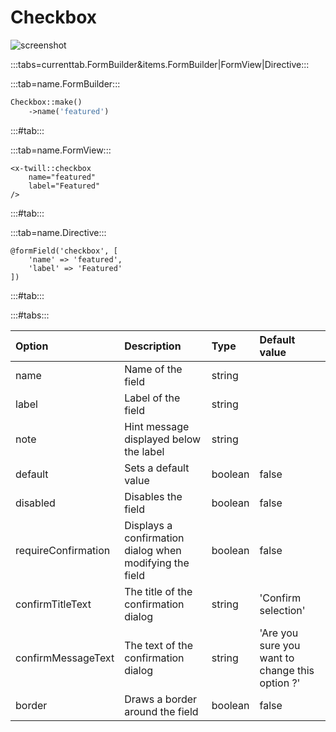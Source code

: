 # Checkbox

![screenshot](/assets/checkbox.png)

:::tabs=currenttab.FormBuilder&items.FormBuilder|FormView|Directive:::

:::tab=name.FormBuilder:::

```php
Checkbox::make()
    ->name('featured')
```

:::#tab:::

:::tab=name.FormView:::

```blade
<x-twill::checkbox
    name="featured"
    label="Featured"
/>
```

:::#tab:::

:::tab=name.Directive:::

```blade
@formField('checkbox', [
    'name' => 'featured',
    'label' => 'Featured'
])
```

:::#tab:::

:::#tabs:::

| Option              | Description                                             | Type    | Default value                                   |
|:--------------------|:--------------------------------------------------------|:--------|:------------------------------------------------|
| name                | Name of the field                                       | string  |                                                 |
| label               | Label of the field                                      | string  |                                                 |
| note                | Hint message displayed below the label                  | string  |                                                 |
| default             | Sets a default value                                    | boolean | false                                           |
| disabled            | Disables the field                                      | boolean | false                                           | 
| requireConfirmation | Displays a confirmation dialog when modifying the field | boolean | false                                           |
| confirmTitleText    | The title of the confirmation dialog                    | string  | 'Confirm selection'                             |
| confirmMessageText  | The text of the confirmation dialog                     | string  | 'Are you sure you want to change this option ?' |
| border              | Draws a border around the field                         | boolean | false                                           |
